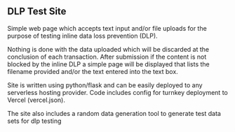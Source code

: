 ## DLP Test Site

Simple web page which accepts text input and/or file uploads for the purpose of testing inline data loss prevention (DLP).

Nothing is done with the data uploaded which will be discarded at the conclusion of each transaction. After submission if the content is not blocked by the inline DLP a simple page will be displayed that lists the filename provided and/or the text entered into the text box.

Site is written using python/flask and can be easily deployed to any serverless hosting provider. Code includes config for turnkey deployment to Vercel (vercel.json).

The site also includes a random data generation tool to generate test data sets for dlp testing